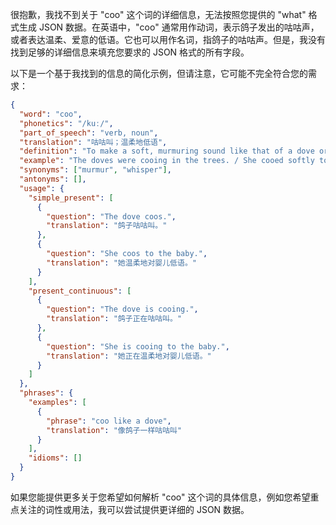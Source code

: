 很抱歉，我找不到关于 "coo" 这个词的详细信息，无法按照您提供的 "what" 格式生成 JSON 数据。在英语中，"coo" 通常用作动词，表示鸽子发出的咕咕声，或者表达温柔、爱意的低语。它也可以用作名词，指鸽子的咕咕声。但是，我没有找到足够的详细信息来填充您要求的 JSON 格式的所有字段。

以下是一个基于我找到的信息的简化示例，但请注意，它可能不完全符合您的需求：

```json
{
  "word": "coo",
  "phonetics": "/kuː/",
  "part_of_speech": "verb, noun",
  "translation": "咕咕叫；温柔地低语",
  "definition": "To make a soft, murmuring sound like that of a dove or pigeon; to speak in a soft, gentle, and loving manner.",
  "example": "The doves were cooing in the trees. / She cooed softly to the baby.",
  "synonyms": ["murmur", "whisper"],
  "antonyms": [],
  "usage": {
    "simple_present": [
      {
        "question": "The dove coos.",
        "translation": "鸽子咕咕叫。"
      },
      {
        "question": "She coos to the baby.",
        "translation": "她温柔地对婴儿低语。"
      }
    ],
    "present_continuous": [
      {
        "question": "The dove is cooing.",
        "translation": "鸽子正在咕咕叫。"
      },
      {
        "question": "She is cooing to the baby.",
        "translation": "她正在温柔地对婴儿低语。"
      }
    ]
  },
  "phrases": {
    "examples": [
      {
        "phrase": "coo like a dove",
        "translation": "像鸽子一样咕咕叫"
      }
    ],
    "idioms": []
  }
}
```

如果您能提供更多关于您希望如何解析 "coo" 这个词的具体信息，例如您希望重点关注的词性或用法，我可以尝试提供更详细的 JSON 数据。
 